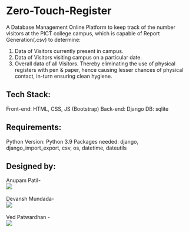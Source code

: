 # Zero-Touch-Register
A Database Management Online Platform to keep track of the number visitors at the PICT college campus, which is capable of Report Generation(.csv) to determine:
1) Data of Visitors currently present in campus.
2) Data of Visitors visiting campus on a particular date.
3) Overall data of all Visitors.
Thereby eliminating the use of physical registers with pen & paper, hence causing lesser chances of physical contact, in-turn ensuring clean hygiene.

## Tech Stack:
  Front-end: HTML, CSS, JS (Bootstrap)
  Back-end: Django
  DB: sqlite

## Requirements:
  Python Version: Python 3.9
  Packages needed: django, django_import_export, csv, os, datetime, dateutils

## Designed by:
   Anupam Patil-<br>[<img src="https://img.shields.io/badge/LinkedIn-0077B5?style=for-the-badge&logo=linkedin&logoColor=white" />](https://www.linkedin.com/in/anupam-patil-114b841b0/)<br><br>
   Devansh Mundada-<br>[<img src="https://img.shields.io/badge/LinkedIn-0077B5?style=for-the-badge&logo=linkedin&logoColor=white" />](https://www.linkedin.com/in/devansh-mundada/)<br><br>
   Ved Patwardhan -<br>[<img src="https://img.shields.io/badge/LinkedIn-0077B5?style=for-the-badge&logo=linkedin&logoColor=white" />](https://www.linkedin.com/in/ved-patwardhan-8093361b6/)
